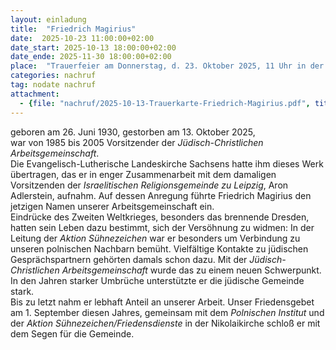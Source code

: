 ```yaml
---
layout: einladung
title:  "Friedrich Magirius"
date:  2025-10-23 11:00:00+02:00
date_start: 2025-10-13 18:00:00+02:00
date_ende: 2025-11-30 18:00:00+02:00
place:  "Trauerfeier am Donnerstag, d. 23. Oktober 2025, 11 Uhr in der Leipziger Nikolaikirche"
categories: nachruf
tag: nodate nachruf
attachment:
  - {file: "nachruf/2025-10-13-Trauerkarte-Friedrich-Magirius.pdf", title: "Trauerkarte"}
---
```


geboren am 26. Juni 1930,
gestorben am 13. Oktober 2025,
<br>
war von 1985 bis 2005 Vorsitzender der *Jüdisch-Christlichen Arbeitsgemeinschaft*.
<br>
Die Evangelisch-Lutherische Landeskirche Sachsens hatte ihm dieses Werk übertragen, das er in enger Zusammenarbeit mit dem damaligen Vorsitzenden der *Israelitischen Religionsgemeinde zu Leipzig*, Aron Adlerstein, aufnahm. Auf dessen Anregung führte Friedrich Magirius den jetzigen Namen unserer Arbeitsgemeinschaft ein.
<br>
Eindrücke des Zweiten Weltkrieges, besonders das brennende Dresden, hatten sein Leben dazu bestimmt, sich der Versöhnung zu widmen: In der Leitung der *Aktion Sühnezeichen* war er besonders um Verbindung zu unseren polnischen Nachbarn bemüht. Vielfältige Kontakte zu jüdischen Gesprächspartnern gehörten damals schon dazu. Mit der *Jüdisch-Christlichen Arbeitsgemeinschaft* wurde das zu einem neuen Schwerpunkt. In den Jahren starker Umbrüche unterstützte er die jüdische Gemeinde stark.
<br>
Bis zu letzt nahm er lebhaft Anteil an unserer Arbeit. Unser Friedensgebet am 1. September diesen Jahres, gemeinsam mit dem *Polnischen Institut* und der *Aktion Sühnezeichen/Friedensdienste* in der Nikolaikirche schloß er mit dem Segen für die Gemeinde.
